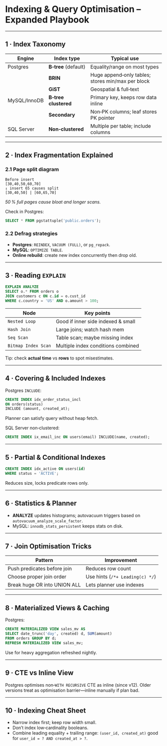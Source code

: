 # Indexing & Query Optimisation – Expanded Playbook

---

## 1 · Index Taxonomy

| Engine | Index type | Typical use |
|--------|------------|-------------|
| Postgres | **B‑tree** (default) | Equality/range on most types |
|          | **BRIN** | Huge append‑only tables; stores min/max per block |
|          | **GiST** | Geospatial & full‑text |
| MySQL/InnoDB | **B‑tree clustered** | Primary key, keeps row data inline |
|             | **Secondary** | Non‑PK columns; leaf stores PK pointer |
| SQL Server | **Non‑clustered** | Multiple per table; include columns |

---

## 2 · Index Fragmentation Explained

### 2.1 Page split diagram

```
Before insert
[30,40,50,60,70]
↓ insert 65 causes split
[30,40,50] | [60,65,70]
```
*50 % full pages cause bloat and longer scans.*

Check in Postgres:

```sql
SELECT * FROM pgstattuple('public.orders');
```

### 2.2 Defrag strategies
* **Postgres**: `REINDEX`, `VACUUM (FULL)`, or `pg_repack`.  
* **MySQL**: `OPTIMIZE TABLE`.  
* **Online rebuild**: create new index concurrently then drop old.

---

## 3 · Reading `EXPLAIN`

```sql
EXPLAIN ANALYZE
SELECT o.* FROM orders o
JOIN customers c ON c.id = o.cust_id
WHERE c.country = 'US' AND o.amount > 100;
```

| Node | Key points |
|------|------------|
| `Nested Loop` | Good if inner side indexed & small |
| `Hash Join` | Large joins; watch hash mem |
| `Seq Scan` | Table scan; maybe missing index |
| `Bitmap Index Scan` | Multiple index conditions combined |

Tip: check **actual time** vs **rows** to spot misestimates.

---

## 4 · Covering & Included Indexes

Postgres `INCLUDE`:

```sql
CREATE INDEX idx_order_status_incl
ON orders(status)
INCLUDE (amount, created_at);
```
Planner can satisfy query without heap fetch.

SQL Server non‑clustered:

```sql
CREATE INDEX ix_email_inc ON users(email) INCLUDE(name, created);
```

---

## 5 · Partial & Conditional Indexes

```sql
CREATE INDEX idx_active ON users(id)
WHERE status = 'ACTIVE';
```
Reduces size, locks predicate rows only.

---

## 6 · Statistics & Planner

* **ANALYZE** updates histograms; autovacuum triggers based on `autovacuum_analyze_scale_factor`.  
* MySQL: `innodb_stats_persistent` keeps stats on disk.

---

## 7 · Join Optimisation Tricks

| Pattern | Improvement |
|---------|-------------|
| Push predicates before join | Reduces row count |
| Choose proper join order | Use hints (`/*+ Leading(c) */`) |
| Break huge OR into UNION ALL | Lets planner use indexes |

---

## 8 · Materialized Views & Caching

Postgres:

```sql
CREATE MATERIALIZED VIEW sales_mv AS
SELECT date_trunc('day', created) d, SUM(amount)
FROM orders GROUP BY d;
REFRESH MATERIALIZED VIEW sales_mv;
```

Use for heavy aggregation refreshed nightly.

---

## 9 · CTE vs Inline View

Postgres optimises non‑`WITH RECURSIVE` CTE as inline (since v12). Older versions treat as optimisation barrier—inline manually if plan bad.

---

## 10 · Indexing Cheat Sheet

* Narrow index first; keep row width small.  
* Don’t index low‑cardinality booleans.  
* Combine leading equality + trailing range: `(user_id, created_at)` good for `user_id = ? AND created_at > ?`.


